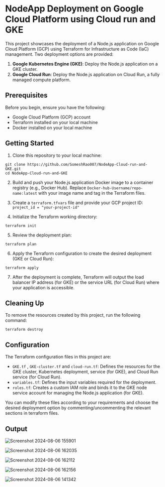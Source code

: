 # NodeApp Deployment on Google Cloud Platform using Cloud run and GKE


This project showcases the deployment of a Node.js application on Google Cloud Platform (GCP) using Terraform for Infrastructure as Code (IaC) management. Two deployment options are provided:

1. **Google Kubernetes Engine (GKE)**: Deploy the Node.js application on a GKE cluster.
2. **Google Cloud Run**: Deploy the Node.js application on Cloud Run, a fully managed compute platform.

## Prerequisites

Before you begin, ensure you have the following:

- Google Cloud Platform (GCP) account
- Terraform installed on your local machine
- Docker installed on your local machine

## Getting Started

1. Clone this repository to your local machine:

~~~
git clone https://github.com/SomeshRao007/NodeApp-Cloud-run-and-GKE.git
cd NodeApp-Cloud-run-and-GKE
~~~


2. Build and push your Node.js application Docker image to a container registry (e.g., Docker Hub). Replace `Docker-hub-Username/repo-name:latest` with your image name and tag in the Terraform files.

3. Create a `terraform.tfvars` file and provide your GCP project ID: `project_id = "your-project-id"`


4. Initialize the Terraform working directory:

~~~
terraform init
~~~

5. Review the deployment plan:

~~~
terraform plan
~~~

6. Apply the Terraform configuration to create the desired deployment (GKE or Cloud Run):

~~~
terraform apply
~~~

7. After the deployment is complete, Terraform will output the load balancer IP address (for GKE) or the service URL (for Cloud Run) where your application is accessible.

## Cleaning Up

To remove the resources created by this project, run the following command:

~~~
terraform destroy
~~~

## Configuration

The Terraform configuration files in this project are:

- `GKE.tf` , `GKE-cluster.tf` and `cloud-run.tf`: Defines the resources for the GKE cluster, Kubernetes deployment, service (for GKE), and Cloud Run service (for Cloud Run).
- `variables.tf`: Defines the input variables required for the deployment.
- `roles.tf`: Creates a custom IAM role and binds it to the GKE node service account for managing the Node.js application (for GKE).

You can modify these files according to your requirements and choose the desired deployment option by commenting/uncommenting the relevant sections in terraform files.


## Output

![Screenshot 2024-08-06 155901](https://github.com/user-attachments/assets/b0747d5a-7751-4ac1-903d-38b6ba5c7117)


![Screenshot 2024-08-06 162035](https://github.com/user-attachments/assets/ebaa29ee-ce99-4530-b892-120b141930f8)


![Screenshot 2024-08-06 162112](https://github.com/user-attachments/assets/7380b206-ecfc-4485-b172-72a4badc1a1b)


![Screenshot 2024-08-06 162156](https://github.com/user-attachments/assets/585f7cf1-1946-4981-95d6-a7c5c00328bd)


![Screenshot 2024-08-06 141342](https://github.com/user-attachments/assets/1b795374-93b4-4a88-9414-985fa5084190)
